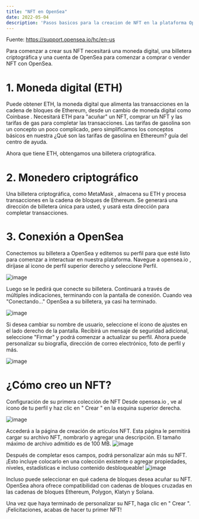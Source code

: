 ```yaml
---
title: "NFT en OpenSea"
date: 2022-05-04
description: 'Pasos basicos para la creacion de NFT en la plataforma OpenSea'
---
```


Fuente: https://support.opensea.io/hc/en-us

Para comenzar a crear sus NFT necesitará una moneda digital, una billetera criptográfica y una cuenta de OpenSea para comenzar a comprar o vender NFT con OpenSea.

# 1. Moneda digital (ETH)
Puede obtener ETH, la moneda digital que alimenta las transacciones en la cadena de bloques de Ethereum, desde un cambio de moneda digital como Coinbase . Necesitará ETH para "acuñar" un NFT, comprar un NFT y las tarifas de gas para completar las transacciones. Las tarifas de gasolina son un concepto un poco complicado, pero simplificamos los conceptos básicos en nuestra ¿Qué son las tarifas de gasolina en Ethereum? guía del centro de ayuda.

Ahora que tiene ETH, obtengamos una billetera criptográfica.

# 2. Monedero criptográfico
Una billetera criptográfica, como MetaMask , almacena su ETH y procesa transacciones en la cadena de bloques de Ethereum. Se generará una dirección de billetera única para usted, y usará esta dirección para completar transacciones.

# 3. Conexión a OpenSea 

Conectemos su billetera a OpenSea y editemos su perfil para que esté listo para comenzar a interactuar en nuestra plataforma. Navegue a opensea.io , diríjase al icono de perfil superior derecho y seleccione Perfil.

![image](https://user-images.githubusercontent.com/99153503/166862618-1289a274-2fdc-4ce2-86ac-38c26ed7e928.png)

Luego se le pedirá que conecte su billetera. Continuará a través de múltiples indicaciones, terminando con la pantalla de conexión. Cuando vea "Conectando..."  OpenSea a su billetera, ya casi ha terminado.

![image](https://user-images.githubusercontent.com/99153503/166862670-b1038fdd-7c71-43d2-941d-178f09de5190.png)

Si desea cambiar su nombre de usuario, seleccione el ícono de ajustes en el lado derecho de la pantalla. Recibirá un mensaje de seguridad adicional, seleccione "Firmar" y podrá comenzar a actualizar su perfil.
Ahora puede personalizar su biografía, dirección de correo electrónico, foto de perfil y más. 

![image](https://user-images.githubusercontent.com/99153503/166862725-49d5a68e-67fb-48a6-aa28-86805132fb6d.png)


# ¿Cómo creo un NFT?

Configuración de su primera colección de NFT
Desde opensea.io , ve al icono de tu perfil y haz clic en " Crear " en la esquina superior derecha.

![image](https://user-images.githubusercontent.com/99153503/166862776-adf8c3a3-4de2-4bc5-94a6-34369066046b.png)

Accederá a la página de creación de artículos NFT. Esta página le permitirá cargar su archivo NFT, nombrarlo y agregar una descripción. El tamaño máximo de archivo admitido es de 100 MB.
![image](https://user-images.githubusercontent.com/99153503/166862815-8b934222-438d-4764-b3a9-5105dfa47e03.png)

Después de completar esos campos, podrá personalizar aún más su NFT. ¡Esto incluye colocarlo en una colección existente o agregar propiedades, niveles, estadísticas e incluso contenido desbloqueable!
![image](https://user-images.githubusercontent.com/99153503/166862881-efc16abe-31e9-4e71-ba1d-b1e874dcf51b.png)

Incluso puede seleccionar en qué cadena de bloques desea acuñar su NFT. OpenSea ahora ofrece compatibilidad con cadenas de bloques cruzadas en las cadenas de bloques Ethereum, Polygon, Klatyn y Solana.

Una vez que haya terminado de personalizar su NFT, haga clic en " Crear ". ¡Felicitaciones, acabas de hacer tu primer NFT! 
